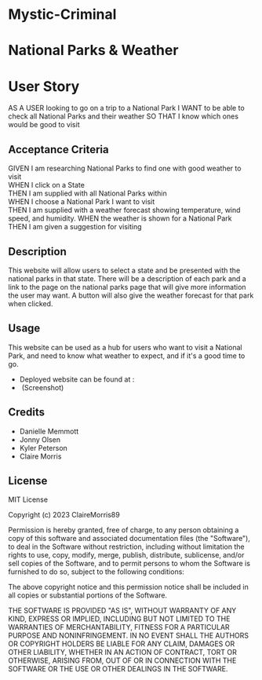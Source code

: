 # Mystic-Criminal

# National Parks & Weather

# User Story

AS A USER looking to go on a trip to a National Park
I WANT to be able to check all National Parks and their weather
SO THAT I know which ones would be good to visit

## Acceptance Criteria

GIVEN I am researching National Parks to find one with good weather to visit <br>
WHEN I click on a State<br>
THEN I am supplied with all National Parks within<br>
WHEN I choose a National Park I want to visit<br>
THEN I am supplied with a weather forecast showing temperature, wind speed, and humidity.
WHEN the weather is shown for a National Park<br>
THEN I am given a suggestion for visiting <br>

## Description

This website will allow users to select a state and be presented with the national parks in that state. There will be a description of each park and a link to the page on the national parks page that will give more information the user may want. A button will also give the weather forecast for that park when clicked.

## Usage

This website can be used as a hub for users who want to visit a National Park, and need to know what weather to expect, and if it's a good time to go.

- Deployed website can be found at :
- <img> (Screenshot)

## Credits

- Danielle Memmott
- Jonny Olsen
- Kyler Peterson
- Claire Morris

## License

MIT License

Copyright (c) 2023 ClaireMorris89

Permission is hereby granted, free of charge, to any person obtaining a copy
of this software and associated documentation files (the "Software"), to deal
in the Software without restriction, including without limitation the rights
to use, copy, modify, merge, publish, distribute, sublicense, and/or sell
copies of the Software, and to permit persons to whom the Software is
furnished to do so, subject to the following conditions:

The above copyright notice and this permission notice shall be included in all
copies or substantial portions of the Software.

THE SOFTWARE IS PROVIDED "AS IS", WITHOUT WARRANTY OF ANY KIND, EXPRESS OR
IMPLIED, INCLUDING BUT NOT LIMITED TO THE WARRANTIES OF MERCHANTABILITY,
FITNESS FOR A PARTICULAR PURPOSE AND NONINFRINGEMENT. IN NO EVENT SHALL THE
AUTHORS OR COPYRIGHT HOLDERS BE LIABLE FOR ANY CLAIM, DAMAGES OR OTHER
LIABILITY, WHETHER IN AN ACTION OF CONTRACT, TORT OR OTHERWISE, ARISING FROM,
OUT OF OR IN CONNECTION WITH THE SOFTWARE OR THE USE OR OTHER DEALINGS IN THE
SOFTWARE.
